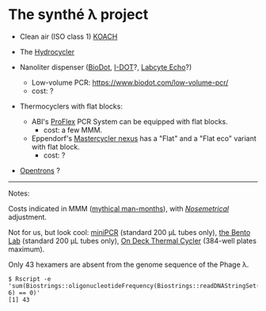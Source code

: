 The synthé λ project
====================

 - Clean air (ISO class 1) [KOACH](http://www.koken-ltd.co.jp/english/koach/index.html)
 
 - The [Hydrocycler](http://www.douglasscientific.com/Products/Hydrocycler.aspx)
 
 - Nanoliter dispenser ([BioDot](https://www.biodot.com/), [I-DOT](https://cellink.com/biofluidics/i-dot/)?, [Labcyte Echo](https://www.labcyte.com/products/liquid-handling/echo-liquid-handlers)?)
   - Low-volume PCR: https://www.biodot.com/low-volume-pcr/
   - cost: ?

 - Thermocyclers with flat blocks:
   - ABI's [ProFlex](https://www.thermofisher.com/jp/en/home/life-science/pcr/thermal-cyclers-realtime-instruments/thermal-cyclers/proflex-pcr-system.html) PCR System can be equipped with flat blocks.
     - cost: a few MMM.
   - Eppendorf's [Mastercycler nexus](https://online-shop.eppendorf.com/OC-en/PCR-44553/Cyclers-44554/Mastercycler-nexus-PF-14698.html) has a "Flat" and a "Flat eco" variant with flat block.
     - cost: ?

 - [Opentrons](https://www.opentrons.com/) ?

----
Notes:

Costs indicated in MMM ([mythical man-months](https://en.wikipedia.org/wiki/The_Mythical_Man-Month)), with _[Nosemetrical](https://fr.wikipedia.org/wiki/Wikip%C3%A9dia:Pastiches/Pifom%C3%A8tre)_ adjustment.

Not for us, but look cool:
  [miniPCR](https://www.minipcr.com/products/minipcr/) (standard 200 µL tubes only),
  [the Bento Lab](https://www.bento.bio/) (standard 200 µL tubes only),
  [On Deck Thermal Cycler](http://www.inheco.com/products/lab-automation/thermal-cycler.html) (384-well plates maximum).

Only 43 hexamers are absent from the genome sequence of the Phage λ.

```
$ Rscript -e 'sum(Biostrings::oligonucleotideFrequency(Biostrings::readDNAStringSet("lambda.fa"), 6) == 0)'
[1] 43
```
